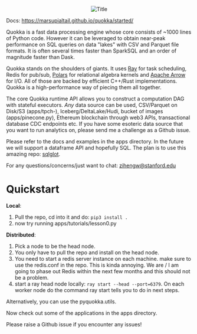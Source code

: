 <p align="center">
  <img src="https://github.com/marsupialtail/quokka/blob/master/docs/quokka-banner.png?raw=true" alt="Title"/>
</p>

Docs: https://marsupialtail.github.io/quokka/started/

Quokka is a fast data processing engine whose core consists of ~1000 lines of Python code. However it can be leveraged to obtain near-peak performance on SQL queries on data "lakes" with CSV and Parquet file formats. It is often several times faster than SparkSQL and an order of magnitude faster than Dask.

Quokka stands on the shoulders of giants. It uses [Ray](https://github.com/ray-project/ray) for task scheduling, Redis for pub/sub, [Polars](https://github.com/pola-rs/polars) for relational algebra kernels and [Apache Arrow](https://github.com/apache/arrow) for I/O. All of those are backed by efficient C++/Rust implementations. Quokka is a high-performance way of piecing them all together.

The core Quokka runtime API allows you to construct a computation DAG with stateful executors. *Any* data source can be used, CSV/Parquet on Disk/S3 (apps/tpch-), Iceberg/DeltaLake/Hudi, bucket of images (apps/pinecone.py), Ethereum blockchain through web3 APIs, transactional database CDC endpoints etc. If you have some esoteric data source that you want to run analytics on, please send me a challenge as a Github issue. 

Please refer to the docs and examples in the apps directory. In the future we will support a dataframe API and hopefully SQL. The plan is to use this amazing repo: [sqlglot](https://github.com/tobymao/sqlglot).

For any questions/concerns/just want to chat: zihengw@stanford.edu

# Quickstart

**Local**: 
1) Pull the repo, cd into it and do:
```pip3 install .```
2) now try running apps/tutorials/lesson0.py

**Distributed**:
1) Pick a node to be the head node.
2) You only have to pull the repo and install on the head node.
3) You need to start a redis server instance on each machine. make sure to use the redis.conf in the repo. This is kinda annoying. We are / I am going to phase out Redis within the next few months and this should not be a problem.
4) start a ray head node locally: ```ray start --head --port=6379```. On each worker node do the command ray start tells you to do in next steps.

Alternatively, you can use the pyquokka.utils.

Now check out some of the applications in the apps directory.

Please raise a Github issue if you encounter any issues!

